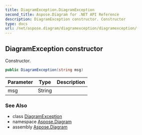```yaml
---
title: DiagramException.DiagramException
second_title: Aspose.Diagram for .NET API Reference
description: DiagramException constructor. Constructor
type: docs
url: /net/aspose.diagram/diagramexception/diagramexception/
---
```

## DiagramException constructor

Constructor.

```csharp
public DiagramException(string msg)
```

| Parameter | Type | Description |
| --- | --- | --- |
| msg | String |  |

### See Also

* class [DiagramException](../)
* namespace [Aspose.Diagram](../../diagramexception/)
* assembly [Aspose.Diagram](../../../)


